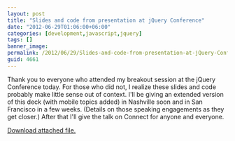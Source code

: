 ```yaml
---
layout: post
title: "Slides and code from presentation at jQuery Conference"
date: "2012-06-29T01:06:00+06:00"
categories: [development,javascript,jquery]
tags: []
banner_image: 
permalink: /2012/06/29/Slides-and-code-from-presentation-at-jQuery-Conference
guid: 4661
---
```


Thank you to everyone who attended my breakout session at the jQuery Conference today. For those who did not, I realize these slides and code probably make little sense out of context. I'll be giving an extended version of this deck (with mobile topics added) in Nashville soon and in San Francisco in a few weeks. (Details on those speaking engagements as they get closer.) After that I'll give the talk on Connect for anyone and everyone.<p><a href='enclosures/C{% raw %}%3A%{% endraw %}5Chosts{% raw %}%5C2012%{% endraw %}2Eraymondcamden{% raw %}%2Ecom%{% endraw %}5Cenclosures{% raw %}%2FArchive25%{% endraw %}2Ezip'>Download attached file.</a></p>